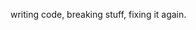 writing code, breaking stuff, fixing it again.


  

<!---
harshitavaghela/harshitavaghela is a ✨ special ✨ repository because its `README.md` (this file) appears on your GitHub profile.
You can click the Preview link to take a look at your changes.
--->
